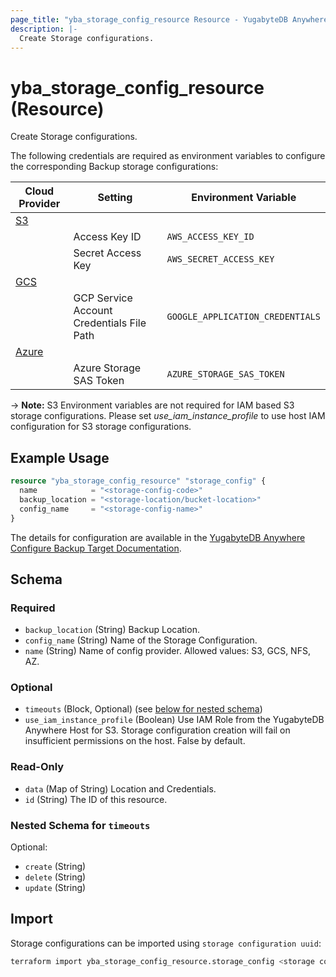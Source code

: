 ```yaml
---
page_title: "yba_storage_config_resource Resource - YugabyteDB Anywhere"
description: |-
  Create Storage configurations.
---
```


# yba_storage_config_resource (Resource)

Create Storage configurations.

The following credentials are required as environment variables to configure the corresponding Backup storage configurations:

|Cloud Provider|Setting|Environment Variable|
|-------|--------|-------------------------------|
|[S3](https://docs.aws.amazon.com/cli/latest/userguide/cli-configure-envvars.html)|||
||Access Key ID|`AWS_ACCESS_KEY_ID`|
||Secret Access Key|`AWS_SECRET_ACCESS_KEY`|
|[GCS](https://cloud.google.com/docs/authentication/application-default-credentials)|||
|| GCP Service Account Credentials File Path|`GOOGLE_APPLICATION_CREDENTIALS`|
|[Azure](https://learn.microsoft.com/en-us/azure/developer/go/azure-sdk-authentication?tabs=bash)|||
||Azure Storage SAS Token|`AZURE_STORAGE_SAS_TOKEN`|

-> **Note:** S3 Environment variables are not required for IAM based S3 storage configurations. Please set *use_iam_instance_profile* to use host IAM configuration for S3 storage configurations.

## Example Usage

```terraform
resource "yba_storage_config_resource" "storage_config" {
  name            = "<storage-config-code>"
  backup_location = "<storage-location/bucket-location>"
  config_name     = "<storage-config-name>"
}
```

The details for configuration are available in the [YugabyteDB Anywhere Configure Backup Target Documentation](https://docs.yugabyte.com/preview/yugabyte-platform/configure-yugabyte-platform/backup-target/).

<!-- schema generated by tfplugindocs -->
## Schema

### Required

- `backup_location` (String) Backup Location.
- `config_name` (String) Name of the Storage Configuration.
- `name` (String) Name of config provider. Allowed values: S3, GCS, NFS, AZ.

### Optional

- `timeouts` (Block, Optional) (see [below for nested schema](#nestedblock--timeouts))
- `use_iam_instance_profile` (Boolean) Use IAM Role from the YugabyteDB Anywhere Host for S3. Storage configuration creation will fail on insufficient permissions on the host. False by default.

### Read-Only

- `data` (Map of String) Location and Credentials.
- `id` (String) The ID of this resource.

<a id="nestedblock--timeouts"></a>
### Nested Schema for `timeouts`

Optional:

- `create` (String)
- `delete` (String)
- `update` (String)

## Import

Storage configurations can be imported using `storage configuration uuid`:

```sh
terraform import yba_storage_config_resource.storage_config <storage configuration uuid>
```

